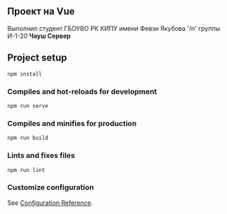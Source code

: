 ## Проект на Vue
Выполнил студент ГБОУВО РК КИПУ имени Февзи Якубова '/n'
группы И-1-20 **Чауш Сервер**

## Project setup
```
npm install
```

### Compiles and hot-reloads for development
```
npm run serve
```

### Compiles and minifies for production
```
npm run build
```

### Lints and fixes files
```
npm run lint
```

### Customize configuration
See [Configuration Reference](https://cli.vuejs.org/config/).
